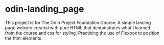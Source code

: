 # odin-landing_page

This project is for The Odin Project Foundation Course. A simple landing page website created with pure HTML that demonstrates what I learned from the course and css for styling. Practicing the use of Flexbox to position the html elements.